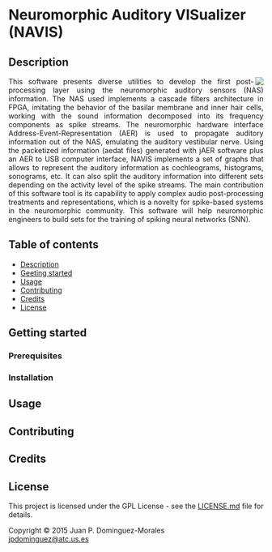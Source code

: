 # Neuromorphic Auditory VISualizer (NAVIS)

<h2 name="Description">Description</h2>
<p align="justify">
<img align="right" src="https://github.com/jpdominguez/NAVIS-Tool/blob/master/NAVIS/Wiki_Images/navis-logo-128.png">
This software presents diverse utilities to develop the first post-processing layer using the neuromorphic auditory sensors (NAS) information. The NAS used implements a cascade filters architecture in FPGA, imitating the behavior of the basilar membrane and inner hair cells, working with the sound information decomposed into its frequency components as spike streams. The neuromorphic hardware interface Address-Event-Representation (AER) is used to propagate auditory information out of the NAS, emulating the auditory vestibular nerve. Using the packetized information (aedat files) generated with jAER software plus an AER to USB computer interface, NAVIS implements a set of graphs that allows to represent the auditory information as cochleograms, histograms, sonograms, etc. It can also split the auditory information into different sets depending on the activity level of the spike streams. The main contribution of this software tool is its capability to apply complex audio post-processing treatments and representations, which is a novelty for spike-based systems in the neuromorphic community. This software will help neuromorphic engineers to build sets for the training of spiking neural networks (SNN).</p>

<h2>Table of contents</h2>
<p align="justify">
<ul>
<li><a href="#Description">Description</a></li>
<li><a href="#Description">Geeting started</a></li>
<li><a href="#Description">Usage</a></li>
<li><a href="#Description">Contributing</a></li>
<li><a href="#Description">Credits</a></li>
<li><a href="#Description">License</a></li>
</ul>
</p>

<h2>Getting started</h2>
<h3>Prerequisites</h3>
<h3>Installation</h3>
<h2>Usage</h2>
<h2>Contributing</h2>
<h2>Credits</h2>
<h2>License</h2>

<p align="justify">
This project is licensed under the GPL License - see the <a href="https://raw.githubusercontent.com/jpdominguez/NAVIS-Tool/master/LICENSE">LICENSE.md</a> file for details.
</p>
<p align="justify">
Copyright © 2015 Juan P. Dominguez-Morales<br>  
<a href="jpdominguez@atc.us.es">jpdominguez@atc.us.es</a>
</p>

